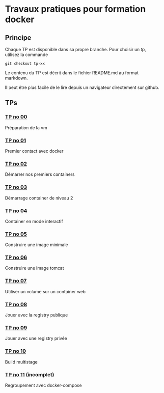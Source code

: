 # Travaux pratiques pour formation docker

## Principe
Chaque TP est disponible dans sa propre branche.
Pour choisir un tp, utilisez la commande
```
git checkout tp-xx
```

Le contenu du TP est décrit dans le fichier README.md au format markdown.

Il peut être plus facile de le lire depuis un navigateur directement sur github.


## TPs

### [TP no 00](https://github.com/jcanongfi/docker_tp/tree/tp-00)
Préparation de la vm

### [TP no 01](https://github.com/jcanongfi/docker_tp/tree/tp-01)
Premier contact avec docker

### [TP no 02](https://github.com/jcanongfi/docker_tp/tree/tp-02)
Démarrer nos premiers containers

### [TP no 03](https://github.com/jcanongfi/docker_tp/tree/tp-03)
Démarrage container de niveau 2

### [TP no 04](https://github.com/jcanongfi/docker_tp/tree/tp-04)
Container en mode interactif

### [TP no 05](https://github.com/jcanongfi/docker_tp/tree/tp-05)
Construire une image minimale

### [TP no 06](https://github.com/jcanongfi/docker_tp/tree/tp-06)
Construire une image tomcat

### [TP no 07](https://github.com/jcanongfi/docker_tp/tree/tp-07)
Utiliser un volume sur un container web

### [TP no 08](https://github.com/jcanongfi/docker_tp/tree/tp-08)
Jouer avec la registry publique

### [TP no 09](https://github.com/jcanongfi/docker_tp/tree/tp-09)
Jouer avec une registry privée

### [TP no 10](https://github.com/jcanongfi/docker_tp/tree/tp-10)
Build multistage

### [TP no 11](https://github.com/jcanongfi/docker_tp/tree/tp-11) (incomplet)
Regroupement avec docker-compose

